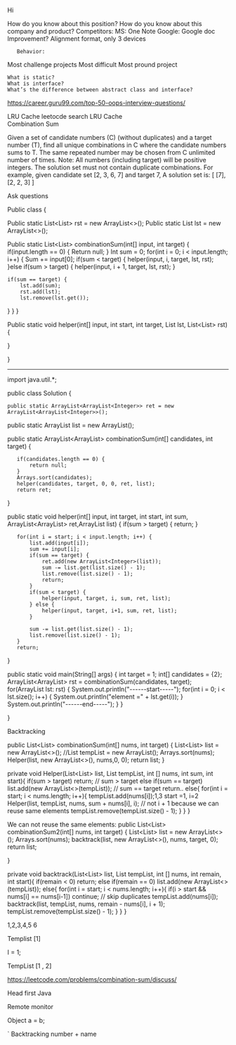 Hi

How do you know about this position? 
How do you know about this company and product?
Competitors:   MS: One Note    Google: Google doc
Improvement?   Alignment  format, only 3 devices

       Behavior:
Most challenge projects
Most difficult
Most pround project

    What is static?
    What is interface?
    What’s the difference between abstract class and interface?

https://career.guru99.com/top-50-oops-interview-questions/




LRU Cache  leetocde search LRU Cache  
Combination Sum


Given a set of candidate numbers (C) (without duplicates) and a target number (T), find all unique combinations in C where the candidate numbers sums to T.
The same repeated number may be chosen from C unlimited number of times.
Note:
All numbers (including target) will be positive integers.
The solution set must not contain duplicate combinations.
For example, given candidate set [2, 3, 6, 7] and target 7,
A solution set is:
[
 [7],
 [2, 2, 3]
]

Ask questions



Public class {


Public static List<List<Integer>> rst = new ArrayList<>();
Public static List<Integer> lst = new ArrayList<>();
    
Public static List<List<Integer>> combinationSum(int[] input, int target) {
    if(input.length == 0) {
        Return null;
}
Int sum = 0;
for(int i = 0; i < input.length; i++) {
    Sum += input[0];
    if(sum < target) {
        helper(input, i, target, lst, rst);
}else if(sum > target) {
helper(input, i + 1, target, lst, rst);
}

    if(sum == target) {
        lst.add(sum);
        rst.add(lst);
        lst.remove(lst.get());
}
}
}

Public static void helper(int[] input, int start, int target, List<Integer> lst, List<List<Integer>> rst) {

}

}








-------------------------------------------------------------------------------------------------------------------------
import java.util.*;

public class Solution {
    
    public static ArrayList<ArrayList<Integer>> ret = new ArrayList<ArrayList<Integer>>();
   public static ArrayList<Integer> list = new ArrayList<Integer>();
    
    
   public static ArrayList<ArrayList<Integer>> combinationSum(int[] candidates, int target) {
       
       
       if(candidates.length == 0) {
           return null;
       }
       Arrays.sort(candidates);
       helper(candidates, target, 0, 0, ret, list);
       return ret;
   }
   
   public static void helper(int[] input, int target, int start, int sum, ArrayList<ArrayList<Integer>> ret,ArrayList<Integer> list) {
       if(sum > target) {
           return;
       }
       
       for(int i = start; i < input.length; i++) {
           list.add(input[i]);
           sum += input[i];
           if(sum == target) {
               ret.add(new ArrayList<Integer>(list));
               sum -= list.get(list.size() - 1);
               list.remove(list.size() - 1);
               return;
           }
           if(sum < target) {
               helper(input, target, i, sum, ret, list);
           } else {
               helper(input, target, i+1, sum, ret, list);
           }

           sum -= list.get(list.size() - 1);
           list.remove(list.size() - 1);
       }
       return;
   }
   
   
   public static void main(String[] args) {
       int target = 1;
       int[] candidates = {2};
       ArrayList<ArrayList<Integer>> rst = combinationSum(candidates, target);
       for(ArrayList lst: rst) {
           System.out.println("------start-----");
           for(int i = 0; i < lst.size(); i++) {
               System.out.println("element =" + lst.get(i));
           }
           System.out.println("------end-----");
       }
   }
   
}
























Backtracking

public List<List<Integer>> combinationSum(int[] nums, int target) {
    List<List<Integer>> list = new ArrayList<>();
     //List<Integer> tempList = new ArrayList();
    Arrays.sort(nums);
    Helper(list, new ArrayList<>(), nums,0, 0);
    return list;
}

private void Helper(List<List<Integer>> list, List<Integer> tempList, int [] nums, int sum, int start){
    if(sum > target) return;  // sum > target
    else if(sum == target) list.add(new ArrayList<>(tempList)); // sum == target  return..
    else{
       for(int i = start; i < nums.length; i++){
           tempList.add(nums[i]);1,3   start =1, i=2
           Helper(list, tempList, nums, sum + nums[i], i); // not i + 1 because we can reuse same elements
           tempList.remove(tempList.size() - 1);
       }
    }
}























We can not reuse the same elements:
public List<List<Integer>> combinationSum2(int[] nums, int target) {
    List<List<Integer>> list = new ArrayList<>();
    Arrays.sort(nums);
    backtrack(list, new ArrayList<>(), nums, target, 0);
    return list;
    
}

private void backtrack(List<List<Integer>> list, List<Integer> tempList, int [] nums, int remain, int start){
    if(remain < 0) return;
    else if(remain == 0) list.add(new ArrayList<>(tempList));
    else{
       for(int i = start; i < nums.length; i++){
           if(i > start && nums[i] == nums[i-1]) continue; // skip duplicates
           tempList.add(nums[i]);
           backtrack(list, tempList, nums, remain - nums[i], i + 1);
           tempList.remove(tempList.size() - 1);
       }
    }
}




1,2,3,4,5          6

Templist [1]

I = 1;

TempList [1 , 2]



https://leetcode.com/problems/combination-sum/discuss/



Head first Java

Remote monitor

Object a = b;

`
Backtracking    number + name
